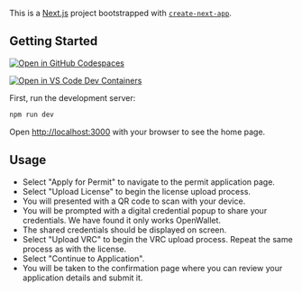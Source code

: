 This is a [Next.js](https://nextjs.org) project bootstrapped with [`create-next-app`](https://nextjs.org/docs/app/api-reference/cli/create-next-app).

## Getting Started

[![Open in GitHub Codespaces](https://github.com/codespaces/badge.svg)](https://codespaces.new/danwill89/browser-api)

[![Open in VS Code Dev Containers](https://img.shields.io/static/v1?style=for-the-badge&label=Dev%20Containers&message=Open&color=blue&logo=visualstudiocode)](https://vscode.dev/redirect?url=vscode://ms-vscode-remote.remote-containers/cloneInVolume?url=https://github.com/danwill89/browser-api)

First, run the development server:

```bash
npm run dev
```

Open [http://localhost:3000](http://localhost:3000) with your browser to see the home page.

## Usage

- Select "Apply for Permit" to navigate to the permit application page.
- Select "Upload License" to begin the license upload process. 
- You will presented with a QR code to scan with your device.
- You will be prompted with a digital credential popup to share your credentials. We have found it only works OpenWallet.
- The shared credentials should be displayed on screen.
- Select "Upload VRC" to begin the VRC upload process. Repeat the same process as with the license.
- Select "Continue to Application".
- You will be taken to the confirmation page where you can review your application details and submit it.

